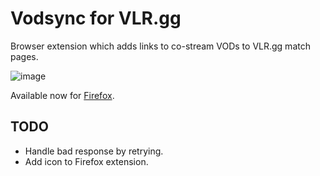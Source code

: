 # Vodsync for VLR.gg

Browser extension which adds links to co-stream VODs to VLR.gg match pages.

![image](https://user-images.githubusercontent.com/42128841/235822337-c8b43a5b-dd50-4b53-82f6-f1da555012e9.png)

Available now for
[Firefox](https://addons.mozilla.org/en-US/firefox/addon/vodsync-for-vlr-gg/).

## TODO

* Handle bad response by retrying.
* Add icon to Firefox extension.
